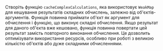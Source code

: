 Створіть функцію `cacheComplexCalculations`, яка використовує `WeakMap` для кешування результатів складних обчислень, залежно від об'єктів-аргументів. Функція повинна приймати об'єкт як аргумент для обчислення і функцію, що виконує складні обчислення. Якщо результат для даного об'єкта вже кешовано, функція повинна повертати цей результат замість повторного виконання обчислення. Це дозволить оптимізувати використання ресурсів, особливо при роботі з великою кількістю об'єктів або дуже складними обчисленнями.


